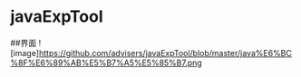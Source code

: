 # javaExpTool
##界面
![image]https://github.com/advisers/javaExpTool/blob/master/java%E6%BC%8F%E6%89%AB%E5%B7%A5%E5%85%B7.png

